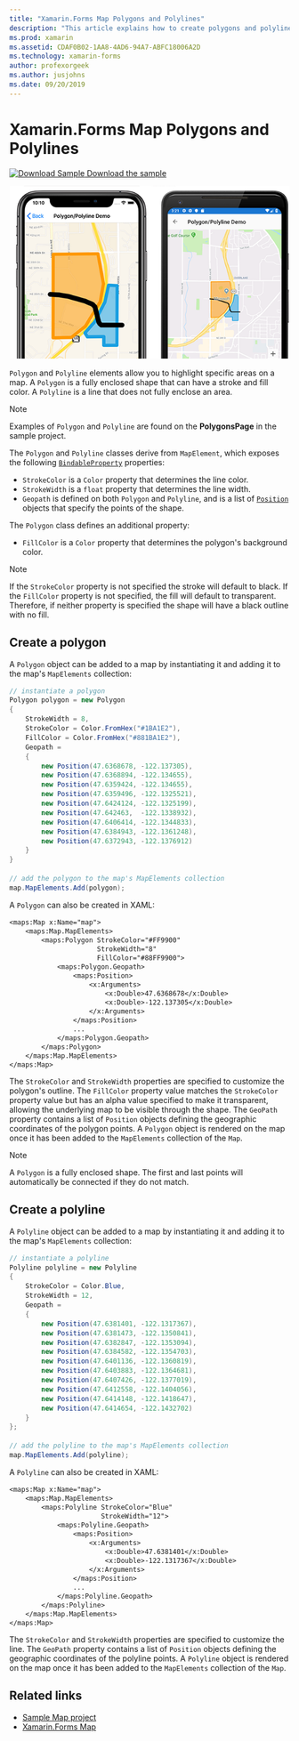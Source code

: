 ```yaml
---
title: "Xamarin.Forms Map Polygons and Polylines"
description: "This article explains how to create polygons and polylines on a Xamarin.Forms map instance."
ms.prod: xamarin
ms.assetid: CDAF0B02-1AA8-4AD6-94A7-ABFC18006A2D
ms.technology: xamarin-forms
author: profexorgeek
ms.author: jusjohns
ms.date: 09/20/2019
---
```


# Xamarin.Forms Map Polygons and Polylines

[![Download Sample](~/media/shared/download.png) Download the sample](https://docs.microsoft.com/samples/xamarin/xamarin-forms-samples/workingwithmaps)

[!["Polygon and Polyline demo on iOS and Android"](polygons-images/polygon-app-cropped.png)](polygons-images/polygon-app.png#lightbox)

`Polygon` and `Polyline` elements allow you to highlight specific areas on a map. A `Polygon` is a fully enclosed shape that can have a stroke and fill color. A `Polyline` is a line that does not fully enclose an area.

> [!NOTE]
> Examples of `Polygon` and `Polyline` are found on the **PolygonsPage** in the sample project.

The `Polygon` and `Polyline` classes derive from `MapElement`, which exposes the following [`BindableProperty`](xref:Xamarin.Forms.BindableProperty) properties:

- `StrokeColor` is a `Color` property that determines the line color.
- `StrokeWidth` is a `float` property that determines the line width.
- `Geopath` is defined on both `Polygon` and `Polyline`, and is a list of [`Position`](xref:Xamarin.Forms.Maps.Position) objects that specify the points of the shape.

The `Polygon` class defines an additional property:

- `FillColor` is a `Color` property that determines the polygon's background color.

> [!NOTE]
> If the `StrokeColor` property is not specified the stroke will default to black. If the `FillColor` property is not specified, the fill will default to transparent. Therefore, if neither property is specified the shape will have a black outline with no fill.

## Create a polygon

A `Polygon` object can be added to a map by instantiating it and adding it to the map's `MapElements` collection:

```csharp
// instantiate a polygon
Polygon polygon = new Polygon
{
    StrokeWidth = 8,
    StrokeColor = Color.FromHex("#1BA1E2"),
    FillColor = Color.FromHex("#881BA1E2"),
    Geopath =
    {
        new Position(47.6368678, -122.137305),
        new Position(47.6368894, -122.134655),
        new Position(47.6359424, -122.134655),
        new Position(47.6359496, -122.1325521),
        new Position(47.6424124, -122.1325199),
        new Position(47.642463,  -122.1338932),
        new Position(47.6406414, -122.1344833),
        new Position(47.6384943, -122.1361248),
        new Position(47.6372943, -122.1376912)
    }
}

// add the polygon to the map's MapElements collection
map.MapElements.Add(polygon);
```

A `Polygon` can also be created in XAML:

```xaml
<maps:Map x:Name="map">
    <maps:Map.MapElements>
        <maps:Polygon StrokeColor="#FF9900"
                      StrokeWidth="8"
                      FillColor="#88FF9900">
            <maps:Polygon.Geopath>
                <maps:Position>
                    <x:Arguments>
                        <x:Double>47.6368678</x:Double>
                        <x:Double>-122.137305</x:Double>
                    </x:Arguments>
                </maps:Position>
                ...
            </maps:Polygon.Geopath>
        </maps:Polygon>
    </maps:Map.MapElements>
</maps:Map>
```

The `StrokeColor` and `StrokeWidth` properties are specified to customize the polygon's outline. The `FillColor` property value matches the `StrokeColor` property value but has an alpha value specified to make it transparent, allowing the underlying map to be visible through the shape. The `GeoPath` property contains a list of `Position` objects defining the geographic coordinates of the polygon points. A `Polygon` object is rendered on the map once it has been added to the `MapElements` collection of the `Map`.

> [!NOTE]
> A `Polygon` is a fully enclosed shape. The first and last points will automatically be connected if they do not match.

## Create a polyline

A `Polyline` object can be added to a map by instantiating it and adding it to the map's `MapElements` collection:

```csharp
// instantiate a polyline
Polyline polyline = new Polyline
{
    StrokeColor = Color.Blue,
    StrokeWidth = 12,
    Geopath =
    {
        new Position(47.6381401, -122.1317367),
        new Position(47.6381473, -122.1350841),
        new Position(47.6382847, -122.1353094),
        new Position(47.6384582, -122.1354703),
        new Position(47.6401136, -122.1360819),
        new Position(47.6403883, -122.1364681),
        new Position(47.6407426, -122.1377019),
        new Position(47.6412558, -122.1404056),
        new Position(47.6414148, -122.1418647),
        new Position(47.6414654, -122.1432702)
    }
};

// add the polyline to the map's MapElements collection
map.MapElements.Add(polyline);
```

A `Polyline` can also be created in XAML:

```xaml
<maps:Map x:Name="map">
    <maps:Map.MapElements>
        <maps:Polyline StrokeColor="Blue"
                       StrokeWidth="12">
            <maps:Polyline.Geopath>
                <maps:Position>
                    <x:Arguments>
                        <x:Double>47.6381401</x:Double>
                        <x:Double>-122.1317367</x:Double>
                    </x:Arguments>
                </maps:Position>
                ...
            </maps:Polyline.Geopath>
        </maps:Polyline>
    </maps:Map.MapElements>
</maps:Map>
```

The `StrokeColor` and `StrokeWidth` properties are specified to customize the line. The `GeoPath` property contains a list of `Position` objects defining the geographic coordinates of the polyline points. A `Polyline` object is rendered on the map once it has been added to the `MapElements` collection of the `Map`.

## Related links

- [Sample Map project](https://docs.microsoft.com/samples/xamarin/xamarin-forms-samples/workingwithmaps)
- [Xamarin.Forms Map](~/xamarin-forms/user-interface/map/index.md)
